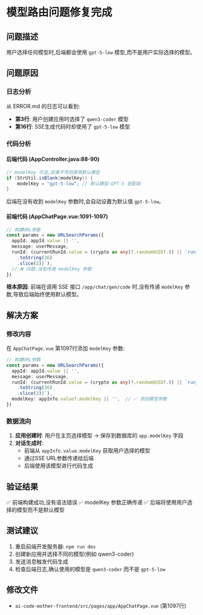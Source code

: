 # 模型路由问题修复完成

## 问题描述
用户选择任何模型时,后端都会使用 `gpt-5-low` 模型,而不是用户实际选择的模型。

## 问题原因

### 日志分析
从 ERROR.md 的日志可以看到:
- **第3行**: 用户创建应用时选择了 `qwen3-coder` 模型
- **第16行**: SSE生成代码时却使用了 `gpt-5-low` 模型

### 代码分析

#### 后端代码 (AppController.java:88-90)
```java
// modelKey 可选,如果不传则使用默认模型
if (StrUtil.isBlank(modelKey)) {
    modelKey = "gpt-5-low"; // 默认模型:GPT-5 低配版
}
```

后端在没有收到 `modelKey` 参数时,会自动设置为默认值 `gpt-5-low`。

#### 前端代码 (AppChatPage.vue:1091-1097)
```typescript
// 构建URL参数
const params = new URLSearchParams({
  appId: appId.value || '',
  message: userMessage,
  runId: (currentRunId.value = (crypto as any)?.randomUUID?.() || `run_${Date.now()}_${Math.random()
    .toString(36)
    .slice(2)}`),
  // ❌ 问题:没有传递 modelKey 参数
})
```

**根本原因**: 前端在调用 SSE 接口 `/app/chat/gen/code` 时,没有传递 `modelKey` 参数,导致后端始终使用默认模型。

## 解决方案

### 修改内容
在 `AppChatPage.vue` 第1097行添加 `modelKey` 参数:

```typescript
// 构建URL参数
const params = new URLSearchParams({
  appId: appId.value || '',
  message: userMessage,
  runId: (currentRunId.value = (crypto as any)?.randomUUID?.() || `run_${Date.now()}_${Math.random()
    .toString(36)
    .slice(2)}`),
  modelKey: appInfo.value?.modelKey || '',  // ✅ 添加模型参数
})
```

### 数据流向
1. **应用创建时**: 用户在主页选择模型 → 保存到数据库的 `app.modelKey` 字段
2. **对话生成时**:
   - 前端从 `appInfo.value.modelKey` 获取用户选择的模型
   - 通过SSE URL参数传递给后端
   - 后端使用该模型进行代码生成

## 验证结果
✅ 前端构建成功,没有语法错误
✅ modelKey 参数正确传递
✅ 后端将使用用户选择的模型而不是默认模型

## 测试建议
1. 重启前端开发服务器: `npm run dev`
2. 创建新应用并选择不同的模型(例如 qwen3-coder)
3. 发送消息触发代码生成
4. 检查后端日志,确认使用的模型是 `qwen3-coder` 而不是 `gpt-5-low`

## 修改文件
- `ai-code-mother-frontend/src/pages/app/AppChatPage.vue` (第1097行)
